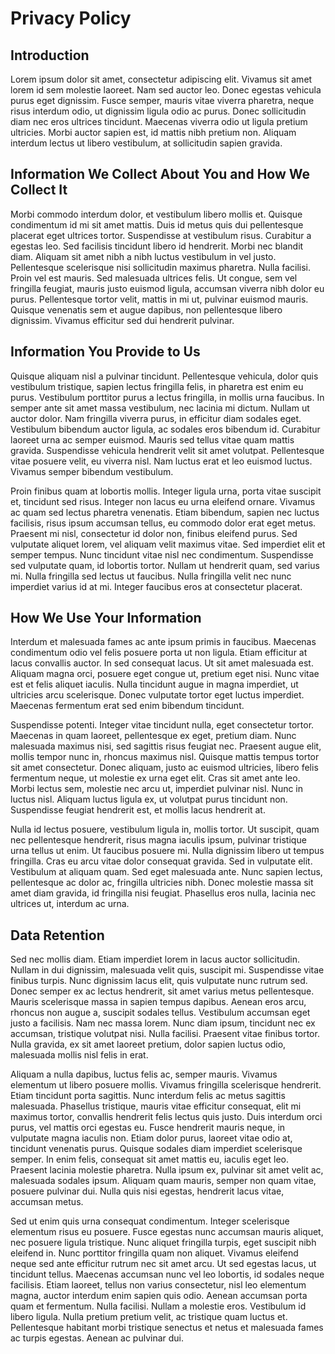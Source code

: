 # Privacy Policy

## Introduction

Lorem ipsum dolor sit amet, consectetur adipiscing elit. Vivamus sit amet lorem id sem molestie laoreet. Nam sed auctor leo. Donec egestas vehicula purus eget dignissim. Fusce semper, mauris vitae viverra pharetra, neque risus interdum odio, ut dignissim ligula odio ac purus. Donec sollicitudin diam nec eros ultrices tincidunt. Maecenas viverra odio ut ligula pretium ultricies. Morbi auctor sapien est, id mattis nibh pretium non. Aliquam interdum lectus ut libero vestibulum, at sollicitudin sapien gravida.

## Information We Collect About You and How We Collect It

Morbi commodo interdum dolor, et vestibulum libero mollis et. Quisque condimentum id mi sit amet mattis. Duis id metus quis dui pellentesque placerat eget ultrices tortor. Suspendisse at vestibulum risus. Curabitur a egestas leo. Sed facilisis tincidunt libero id hendrerit. Morbi nec blandit diam. Aliquam sit amet nibh a nibh luctus vestibulum in vel justo. Pellentesque scelerisque nisi sollicitudin maximus pharetra. Nulla facilisi. Proin vel est mauris. Sed malesuada ultrices felis. Ut congue, sem vel fringilla feugiat, mauris justo euismod ligula, accumsan viverra nibh dolor eu purus. Pellentesque tortor velit, mattis in mi ut, pulvinar euismod mauris. Quisque venenatis sem et augue dapibus, non pellentesque libero dignissim. Vivamus efficitur sed dui hendrerit pulvinar.

## Information You Provide to Us

Quisque aliquam nisl a pulvinar tincidunt. Pellentesque vehicula, dolor quis vestibulum tristique, sapien lectus fringilla felis, in pharetra est enim eu purus. Vestibulum porttitor purus a lectus fringilla, in mollis urna faucibus. In semper ante sit amet massa vestibulum, nec lacinia mi dictum. Nullam ut auctor dolor. Nam fringilla viverra purus, in efficitur diam sodales eget. Vestibulum bibendum auctor ligula, ac sodales eros bibendum id. Curabitur laoreet urna ac semper euismod. Mauris sed tellus vitae quam mattis gravida. Suspendisse vehicula hendrerit velit sit amet volutpat. Pellentesque vitae posuere velit, eu viverra nisl. Nam luctus erat et leo euismod luctus. Vivamus semper bibendum vestibulum.

Proin finibus quam at lobortis mollis. Integer ligula urna, porta vitae suscipit et, tincidunt sed risus. Integer non lacus eu urna eleifend ornare. Vivamus ac quam sed lectus pharetra venenatis. Etiam bibendum, sapien nec luctus facilisis, risus ipsum accumsan tellus, eu commodo dolor erat eget metus. Praesent mi nisl, consectetur id dolor non, finibus eleifend purus. Sed vulputate aliquet lorem, vel aliquam velit maximus vitae. Sed imperdiet elit et semper tempus. Nunc tincidunt vitae nisl nec condimentum. Suspendisse sed vulputate quam, id lobortis tortor. Nullam ut hendrerit quam, sed varius mi. Nulla fringilla sed lectus ut faucibus. Nulla fringilla velit nec nunc imperdiet varius id at mi. Integer faucibus eros at consectetur placerat.

## How We Use Your Information

Interdum et malesuada fames ac ante ipsum primis in faucibus. Maecenas condimentum odio vel felis posuere porta ut non ligula. Etiam efficitur at lacus convallis auctor. In sed consequat lacus. Ut sit amet malesuada est. Aliquam magna orci, posuere eget congue ut, pretium eget nisi. Nunc vitae est et felis aliquet iaculis. Nulla tincidunt augue in magna imperdiet, ut ultricies arcu scelerisque. Donec vulputate tortor eget luctus imperdiet. Maecenas fermentum erat sed enim bibendum tincidunt.

Suspendisse potenti. Integer vitae tincidunt nulla, eget consectetur tortor. Maecenas in quam laoreet, pellentesque ex eget, pretium diam. Nunc malesuada maximus nisi, sed sagittis risus feugiat nec. Praesent augue elit, mollis tempor nunc in, rhoncus maximus nisl. Quisque mattis tempus tortor sit amet consectetur. Donec aliquam, justo ac euismod ultricies, libero felis fermentum neque, ut molestie ex urna eget elit. Cras sit amet ante leo. Morbi lectus sem, molestie nec arcu ut, imperdiet pulvinar nisl. Nunc in luctus nisl. Aliquam luctus ligula ex, ut volutpat purus tincidunt non. Suspendisse feugiat hendrerit est, et mollis lacus hendrerit at.

Nulla id lectus posuere, vestibulum ligula in, mollis tortor. Ut suscipit, quam nec pellentesque hendrerit, risus magna iaculis ipsum, pulvinar tristique urna tellus ut enim. Ut faucibus posuere mi. Nulla dignissim libero ut tempus fringilla. Cras eu arcu vitae dolor consequat gravida. Sed in vulputate elit. Vestibulum at aliquam quam. Sed eget malesuada ante. Nunc sapien lectus, pellentesque ac dolor ac, fringilla ultricies nibh. Donec molestie massa sit amet diam gravida, id fringilla nisi feugiat. Phasellus eros nulla, lacinia nec ultrices ut, interdum ac urna.

## Data Retention

Sed nec mollis diam. Etiam imperdiet lorem in lacus auctor sollicitudin. Nullam in dui dignissim, malesuada velit quis, suscipit mi. Suspendisse vitae finibus turpis. Nunc dignissim lacus elit, quis vulputate nunc rutrum sed. Donec semper ex ac lectus hendrerit, sit amet varius metus pellentesque. Mauris scelerisque massa in sapien tempus dapibus. Aenean eros arcu, rhoncus non augue a, suscipit sodales tellus. Vestibulum accumsan eget justo a facilisis. Nam nec massa lorem. Nunc diam ipsum, tincidunt nec ex accumsan, tristique volutpat nisi. Nulla facilisi. Praesent vitae finibus tortor. Nulla gravida, ex sit amet laoreet pretium, dolor sapien luctus odio, malesuada mollis nisl felis in erat.

Aliquam a nulla dapibus, luctus felis ac, semper mauris. Vivamus elementum ut libero posuere mollis. Vivamus fringilla scelerisque hendrerit. Etiam tincidunt porta sagittis. Nunc interdum felis ac metus sagittis malesuada. Phasellus tristique, mauris vitae efficitur consequat, elit mi maximus tortor, convallis hendrerit felis lectus quis justo. Duis interdum orci purus, vel mattis orci egestas eu. Fusce hendrerit mauris neque, in vulputate magna iaculis non. Etiam dolor purus, laoreet vitae odio at, tincidunt venenatis purus. Quisque sodales diam imperdiet scelerisque semper. In enim felis, consequat sit amet mattis eu, iaculis eget leo. Praesent lacinia molestie pharetra. Nulla ipsum ex, pulvinar sit amet velit ac, malesuada sodales ipsum. Aliquam quam mauris, semper non quam vitae, posuere pulvinar dui. Nulla quis nisi egestas, hendrerit lacus vitae, accumsan metus.

Sed ut enim quis urna consequat condimentum. Integer scelerisque elementum risus eu posuere. Fusce egestas nunc accumsan mauris aliquet, nec posuere ligula tristique. Nunc aliquet fringilla turpis, eget suscipit nibh eleifend in. Nunc porttitor fringilla quam non aliquet. Vivamus eleifend neque sed ante efficitur rutrum nec sit amet arcu. Ut sed egestas lacus, ut tincidunt tellus. Maecenas accumsan nunc vel leo lobortis, id sodales neque facilisis. Etiam laoreet, tellus non varius consectetur, nisl leo elementum magna, auctor interdum enim sapien quis odio. Aenean accumsan porta quam et fermentum. Nulla facilisi. Nullam a molestie eros. Vestibulum id libero ligula. Nulla pretium pretium velit, ac tristique quam luctus et. Pellentesque habitant morbi tristique senectus et netus et malesuada fames ac turpis egestas. Aenean ac pulvinar dui.